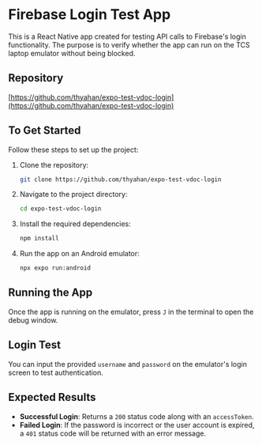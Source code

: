 # Firebase Login Test App

This is a React Native app created for testing API calls to Firebase's login functionality. The purpose is to verify whether the app can run on the TCS laptop emulator without being blocked.

## Repository

[https://github.com/thyahan/expo-test-vdoc-login](https://github.com/thyahan/expo-test-vdoc-login)

## To Get Started

Follow these steps to set up the project:

1. Clone the repository:

   ```bash
   git clone https://github.com/thyahan/expo-test-vdoc-login
   ```

2. Navigate to the project directory:

   ```bash
   cd expo-test-vdoc-login
   ```

3. Install the required dependencies:

   ```bash
   npm install
   ```

4. Run the app on an Android emulator:
   ```bash
   npx expo run:android
   ```

## Running the App

Once the app is running on the emulator, press `J` in the terminal to open the debug window.

## Login Test

You can input the provided `username` and `password` on the emulator's login screen to test authentication.

## Expected Results

- **Successful Login**: Returns a `200` status code along with an `accessToken`.
- **Failed Login**: If the password is incorrect or the user account is expired, a `401` status code will be returned with an error message.
